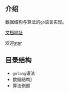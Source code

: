 ## 介绍

数据结构与算法的`go`语言实现。

[文档地址](https://damion.gitbook.io/go/)

欢迎[star](https://github.com/damiony/go-algorithm)

## 目录结构

- `golang`语法
- 数据结构]
- 算法例题